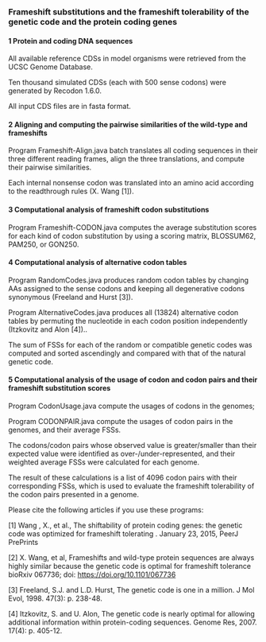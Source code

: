 ### Frameshift substitutions and the frameshift tolerability of the genetic code and the protein coding genes

#### 1	Protein and coding DNA sequences 

All available reference CDSs in model organisms were retrieved from the UCSC Genome Database.

Ten thousand simulated CDSs (each with 500 sense codons) were generated by Recodon 1.6.0. 

All input CDS files are in fasta format. 

#### 2	Aligning and computing the pairwise similarities of the wild-type and frameshifts

Program Frameshift-Align.java batch translates all coding sequences in their three different reading frames, align the three translations, and compute their pairwise similarities. 

Each internal nonsense codon was translated into an amino acid according to the readthrough rules (X. Wang [1]). 

#### 3 Computational analysis of frameshift codon substitutions

Program Frameshift-CODON.java computes the average substitution scores for each kind of codon substitution by using a scoring matrix, BLOSSUM62, PAM250, or GON250. 

#### 4	Computational analysis of alternative codon tables

Program RandomCodes.java produces random codon tables by changing AAs assigned to the sense codons and keeping all degenerative codons synonymous (Freeland and Hurst [3]). 

Program AlternativeCodes.java produces all (13824) alternative codon tables by permuting the nucleotide in each codon position independently (Itzkovitz and Alon [4])..

The sum of FSSs for each of the random or compatible genetic codes was computed and sorted ascendingly and compared with that of the natural genetic code. 

#### 5	Computational analysis of the usage of codon and codon pairs and their frameshift substitution scores

Program CodonUsage.java compute the usages of codons in the genomes; 

Program CODONPAIR.java compute the usages of codon pairs in the genomes, and their average FSSs. 

The codons/codon pairs whose observed value is greater/smaller than their expected value were identified as over-/under-represented, and their weighted average FSSs were calculated for each genome.

The result of these calculations is a list of 4096 codon pairs with their corresponding FSSs, which is used to evaluate the frameshift tolerability of the codon pairs presented in a genome.

Please cite the following articles if you use these programs:

[1] Wang  , X., et al., The shiftability of protein coding genes: the genetic code was optimized for frameshift tolerating  . January 23, 2015, PeerJ PrePrints 

[2] X. Wang, et al, Frameshifts and wild-type protein sequences are always highly similar because the genetic code is optimal for frameshift tolerance
bioRxiv 067736; doi: https://doi.org/10.1101/067736

[3] Freeland, S.J. and L.D. Hurst, The genetic code is one in a million. J Mol Evol, 1998. 47(3): p. 238-48.

[4] Itzkovitz, S. and U. Alon, The genetic code is nearly optimal for allowing additional information within protein-coding sequences. Genome Res, 2007. 17(4): p. 405-12.

